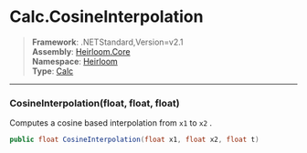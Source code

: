 # Calc.CosineInterpolation

> **Framework**: .NETStandard,Version=v2.1  
> **Assembly**: [Heirloom.Core][0]  
> **Namespace**: [Heirloom][0]  
> **Type**: [Calc][1]  

--------------------------------------------------------------------------------

### CosineInterpolation(float, float, float)

Computes a cosine based interpolation from `x1` to `x2` .

```cs
public float CosineInterpolation(float x1, float x2, float t)
```

[0]: ..\Heirloom.Core.md
[1]: Heirloom.Calc.md
